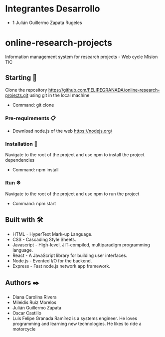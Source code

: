 # Integrantes Desarrollo 

- 1 Julián Guillermo Zapata Rugeles


# online-research-projects
Information management system for research projects -  Web cycle Mision TIC

## Starting 🚀
Clone the repository https://github.com/FELIPEGRANADA/online-research-projects.git using git in the local machine

* Command: git clone 

### Pre-requirements 📋
* Download node.js of the web https://nodejs.org/

### Installation 🔧
Navigate to the root of the project and use npm to install the project dependencies

* Command: npm install

### Run ⚙️
Navigate to the root of the project and use npm to run the project

* Command: npm start

## Built with 🛠️

* HTML - HyperText Mark-up Language.
* CSS - Cascading Style Sheets.
* Javascript - High-level, JIT-compiled, multiparadigm programming language.
* React - A JavaScript library for building user interfaces.
* Node.js - Evented I/O for the backend.
* Express - Fast node.js network app framework.

## Authors ✒️
* Diana Carolina Rivera
* Mileidis Ruiz Morelos
* Julián Guillermo Zapata
* Oscar Castillo
* Luis Felipe Granada Ramírez is a systems engineer. He loves programming and learning new technologies. He likes to ride a motorcycle
